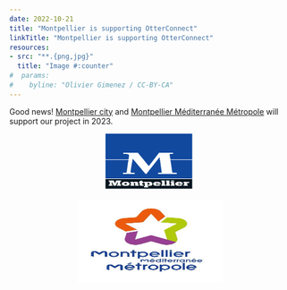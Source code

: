 ```yaml
---
date: 2022-10-21
title: "Montpellier is supporting OtterConnect"
linkTitle: "Montpellier is supporting OtterConnect"
resources:
- src: "**.{png,jpg}"
  title: "Image #:counter"
#  params:
#    byline: "Olivier Gimenez / CC-BY-CA"
---
```


Good news! [Montpellier city](https://www.montpellier.fr/) and [Montpellier Méditerranée Métropole](https://www.montpellier3m.fr/) will support our project in 2023. 

<p align="center">
  <img width="160" height="100" src="logo-montpellier.png">
</p>

<p align="center">
  <img width="260" height="150" src="logo-metro.jpg">
</p>

